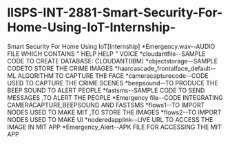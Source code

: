 # llSPS-INT-2881-Smart-Security-For-Home-Using-IoT-Internship-
Smart Security For Home Using IoT[Internship]
*Emergency.wav--AUDIO FILE WHICH CONTAINS " HELP HELP " VOICE
*cloudantfile--SAMPLE CODE TO CREATE DATABASE: CLOUDANT(IBM)
*objectstorage--SAMPLE CODETO STORE THE CRIME IMAGES
*haarcascade_frontalface_default--ML ALGORITHM TO CAPTURE THE FACE
*cameracapturecode--CODE USED TO CAPTURE THE CRIME SCENES 
*beepsound--TO PRODUCE THE BEEP SOUND TO ALERT PEOPLE
*fastsms--SAMPLE CODE TO SEND MESSAGES ,TO ALERT THE PEOPLE
*Emergency file--CODE INTEGRATING CAMERACAPTURE,BEEPSOUND AND FASTSMS
*flows1--TO IMPORT NODES USED TO MAKE  MIT ,TO STORE THE IMAGES
*flows2--TO IMPORT NODES USED TO MAKE UI 
*noderedapplink--LIVE URL TO ACCESS THE IMAGE IN MIT APP
*Emergency_Alert--APK FILE FOR ACCESSING THE MIT APP
